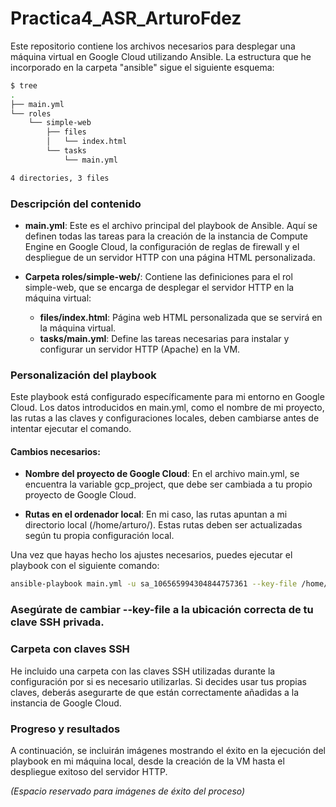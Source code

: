 # Practica4_ASR_ArturoFdez

Este repositorio contiene los archivos necesarios para desplegar una máquina virtual en Google Cloud utilizando Ansible. La estructura que he incorporado en la carpeta "ansible" sigue el siguiente esquema:

```bash
$ tree
.
├── main.yml
└── roles
    └── simple-web
        ├── files
        │   └── index.html
        └── tasks
            └── main.yml

4 directories, 3 files

```

### Descripción del contenido





- **main.yml**: Este es el archivo principal del playbook de Ansible. Aquí se definen todas las tareas para la creación de la instancia de Compute Engine en Google Cloud, la configuración de reglas de firewall y el despliegue de un servidor HTTP con una página HTML personalizada.
  
- **Carpeta roles/simple-web/**: Contiene las definiciones para el rol simple-web, que se encarga de desplegar el servidor HTTP en la máquina virtual:
  - **files/index.html**: Página web HTML personalizada que se servirá en la máquina virtual.
  - **tasks/main.yml**: Define las tareas necesarias para instalar y configurar un servidor HTTP (Apache) en la VM.

### Personalización del playbook

Este playbook está configurado específicamente para mi entorno en Google Cloud. Los datos introducidos en main.yml, como el nombre de mi proyecto, las rutas a las claves y configuraciones locales, deben cambiarse antes de intentar ejecutar el comando.

#### Cambios necesarios:
- **Nombre del proyecto de Google Cloud**: En el archivo main.yml, se encuentra la variable gcp_project, que debe ser cambiada a tu propio proyecto de Google Cloud.
  
- **Rutas en el ordenador local**: En mi caso, las rutas apuntan a mi directorio local (/home/arturo/). Estas rutas deben ser actualizadas según tu propia configuración local.

Una vez que hayas hecho los ajustes necesarios, puedes ejecutar el playbook con el siguiente comando:

```bash
ansible-playbook main.yml -u sa_106565994304844757361 --key-file /home/arturo/.ssh/ssh-key-ansible-sa
```

### Asegúrate de cambiar --key-file a la ubicación correcta de tu clave SSH privada.

### Carpeta con claves SSH

He incluido una carpeta con las claves SSH utilizadas durante la configuración por si es necesario utilizarlas. Si decides usar tus propias claves, deberás asegurarte de que están correctamente añadidas a la instancia de Google Cloud.

### Progreso y resultados

A continuación, se incluirán imágenes mostrando el éxito en la ejecución del playbook en mi máquina local, desde la creación de la VM hasta el despliegue exitoso del servidor HTTP.

*(Espacio reservado para imágenes de éxito del proceso)*
